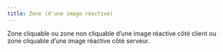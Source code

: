 ```yaml
---
title: Zone (d'une image réactive) 
---
```


Zone cliquable ou zone non cliquable d’une image réactive côté client ou zone
cliquable d’une image réactive côté serveur.

